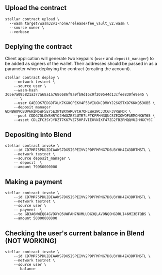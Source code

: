 
## Upload the contract
````
stellar contract upload \
  --wasm target/wasm32v1-none/release/fee_vault_v2.wasm \
  --source owner \
  --verbose

````

## Deplying the contract

Client application will generate two keypairs (`user` and `deposit_manager`) to be added as signers of the wallet. Their addresses should be passed in as a parameter when deploying the contract (creating the account).

````
stellar contract deploy \
    --network testnet \
    --source user \
    --wasm-hash 365e7a095821a377a68a1a7686686f9a9fb9d16c9f209544d13cfee830fe9e45 \
    -- \
    --user GAEODK7EDGDFXLK7KGUCPEKV4F53VIUONJDMWYJ26G5TXO7KKKQ53OB5 \
    --deposit_manager GDNBWUVCBUV6H2M5WF5EY5E3WTBXXARUYCH7OHLWA2WCJ3C6F3VRWFDR \
    --pool CDDG7DLOWSHRYQ2HWGZEZ4UTR7LPTKFFHN3QUCSZEXOWOPARMONX6T65 \
    --asset CDLZFC3SYJYDZT7K67VZ75HPJVIEUVNIXF47ZG2FB2RMQQVU2HHGCYSC

````

## Depositing into Blend
````
stellar contract invoke \
    --id CD7MR75PDUZOIAAWS7DX5ISPEIVV2PDPFMPNG7D6U3YHH4Z43DRTMSTL \
    --network testnet \
    --source deposit_manager \
    -- deposit  \
    --amount 79950000000
````

## Making a payment
````
stellar contract invoke \
    --id CD7MR75PDUZOIAAWS7DX5ISPEIVV2PDPFMPNG7D6U3YHH4Z43DRTMSTL \
    --network testnet \
    --source user \
    -- payment  \
    --to GB3A6NWEQO4GVDXYQ5UWFAH7NXMLUDG3QLAVONQOHGDRLI46MI3BTQBS \
    --amount 50000000000
````

## Checking the user's current balance in Blend (NOT WORKING)
````
stellar contract invoke \
    --id CD7MR75PDUZOIAAWS7DX5ISPEIVV2PDPFMPNG7D6U3YHH4Z43DRTMSTL \
    --network testnet \
    --source user \
    -- balance

````